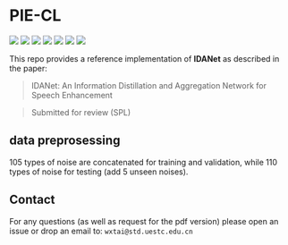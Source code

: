 # PIE-CL

![](https://img.shields.io/badge/python-3.7-green)
![](https://img.shields.io/badge/pytorch-1.6-green)
![](https://img.shields.io/badge/cudatoolkit-10.1-green)
![](https://img.shields.io/badge/cuda-11.0-green)
![](https://img.shields.io/badge/cudnn-7.6.5-green)
![](https://img.shields.io/badge/pystoi-0.3.3-green)
![](https://img.shields.io/badge/pypesq-1.2.4-green)

This repo provides a reference implementation of **IDANet** as described in the paper:

> IDANet: An Information Distillation and Aggregation Network for Speech Enhancement

> Submitted for review (SPL) 

## data preprosessing

105 types of noise are concatenated for training and validation, while 110 types of noise for testing (add 5 unseen noises).

## Contact

For any questions (as well as request for the pdf version) please open an issue or drop an email to: `wxtai@std.uestc.edu.cn`
